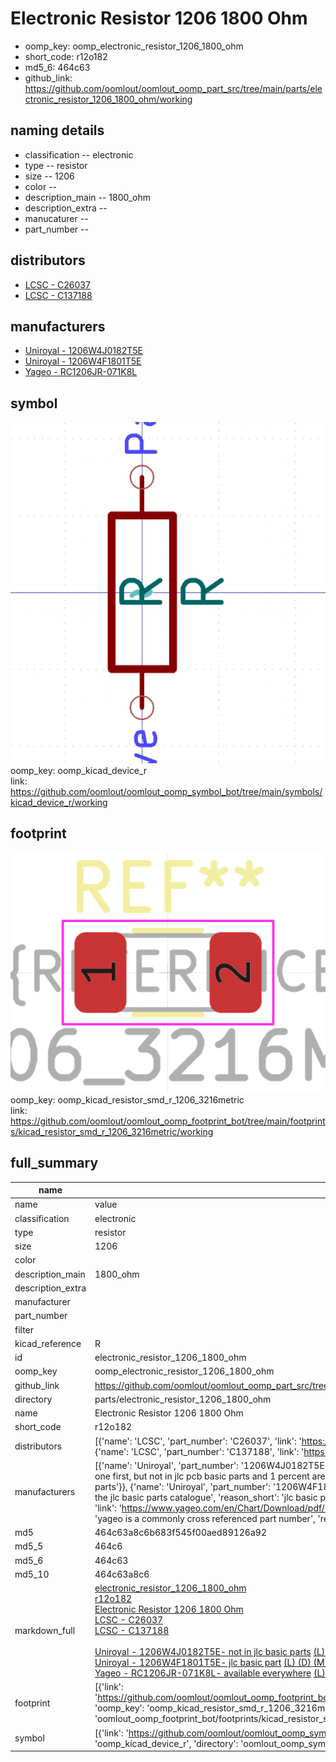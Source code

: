 # Electronic Resistor 1206 1800 Ohm

  
* oomp_key: oomp_electronic_resistor_1206_1800_ohm 
* short_code: r12o182
* md5_6: 464c63  
* github_link: https://github.com/oomlout/oomlout_oomp_part_src/tree/main/parts/electronic_resistor_1206_1800_ohm/working  
## naming details
* classification -- electronic
* type -- resistor
* size -- 1206
* color -- 
* description_main -- 1800_ohm
* description_extra -- 
* manucaturer -- 
* part_number -- 

## distributors
* [LCSC - C26037](https://lcsc.com/product-detail/C26037.html)  
* [LCSC - C137188](https://lcsc.com/product-detail/C137188.html)  

## manufacturers
* [Uniroyal - 1206W4J0182T5E]()  
* [Uniroyal - 1206W4F1801T5E]()  
* [Yageo - RC1206JR-071K8L](https://www.yageo.com/en/Chart/Download/pdf/RC1206JR-071K8L)  

## symbol

![](symbol/0/working/working_600.png)  
oomp_key: oomp_kicad_device_r  
link: https://github.com/oomlout/oomlout_oomp_symbol_bot/tree/main/symbols/kicad_device_r/working  

## footprint

![](footprint/0/working/working_600.png)  
oomp_key: oomp_kicad_resistor_smd_r_1206_3216metric  
link: https://github.com/oomlout/oomlout_oomp_footprint_bot/tree/main/footprints/kicad_resistor_smd_r_1206_3216metric/working  

## full_summary
| name | value | 
| --- | --- | 
| name | value | 
| classification | electronic | 
| type | resistor | 
| size | 1206 | 
| color |  | 
| description_main | 1800_ohm | 
| description_extra |  | 
| manufacturer |  | 
| part_number |  | 
| filter |  | 
| kicad_reference | R | 
| id | electronic_resistor_1206_1800_ohm | 
| oomp_key | oomp_electronic_resistor_1206_1800_ohm | 
| github_link | https://github.com/oomlout/oomlout_oomp_part_src/tree/main/parts/electronic_resistor_1206_1800_ohm/working | 
| directory | parts/electronic_resistor_1206_1800_ohm | 
| name | Electronic Resistor 1206 1800 Ohm | 
| short_code | r12o182 | 
| distributors | [{'name': 'LCSC', 'part_number': 'C26037', 'link': 'https://lcsc.com/product-detail/C26037.html', 'id': 'distributor_lcsc'}, {'name': 'LCSC', 'part_number': 'C137188', 'link': 'https://lcsc.com/product-detail/C137188.html', 'id': 'distributor_lcsc'}] | 
| manufacturers | [{'name': 'Uniroyal', 'part_number': '1206W4J0182T5E', 'link': '', 'id': 'manufacturer_uniroyal', 'note': {'reason': 'did this one first, but not in jlc pcb basic parts and 1 percent are and they are the same price', 'reason_short': 'not in jlc basic parts'}}, {'name': 'Uniroyal', 'part_number': '1206W4F1801T5E', 'link': '', 'id': 'manufacturer_uniroyal', 'note': {'reason': 'in the jlc basic parts catalogue', 'reason_short': 'jlc basic part'}}, {'name': 'Yageo', 'part_number': 'RC1206JR-071K8L', 'link': 'https://www.yageo.com/en/Chart/Download/pdf/RC1206JR-071K8L', 'id': 'manufacturer_yageo', 'note': {'reason': 'yageo is a commonly cross referenced part number', 'reason_short': 'available everywhere'}}] | 
| md5 | 464c63a8c6b683f545f00aed89126a92 | 
| md5_5 | 464c6 | 
| md5_6 | 464c63 | 
| md5_10 | 464c63a8c6 | 
| markdown_full | [electronic_resistor_1206_1800_ohm](https://github.com/oomlout/oomlout_oomp_part_src/tree/main/parts/electronic_resistor_1206_1800_ohm/working)<br>[r12o182](https://github.com/oomlout/oomlout_oomp_part_src/tree/main/parts/electronic_resistor_1206_1800_ohm/working)<br>[Electronic Resistor 1206 1800 Ohm](https://github.com/oomlout/oomlout_oomp_part_src/tree/main/parts/electronic_resistor_1206_1800_ohm/working)<br>[LCSC - C26037<br>](https://lcsc.com/product-detail/C26037.html)[LCSC - C137188<br>](https://lcsc.com/product-detail/C137188.html)<br>[Uniroyal - 1206W4J0182T5E- not in jlc basic parts]() [(L)  ](https://www.lcsc.com/search?q=1206W4J0182T5E)[(D)  ](https://www.digikey.com/en/products?keywords=1206W4J0182T5E)[(M)  ](https://www.mouser.com/Search/Refine?Keyword=1206W4J0182T5E)[(N)  ](https://www.newark.com/search?st=1206W4J0182T5E)[(SZ)  ](https://so.szlcsc.com/global.html?k=1206W4J0182T5E)<br>[Uniroyal - 1206W4F1801T5E- jlc basic part]() [(L)  ](https://www.lcsc.com/search?q=1206W4F1801T5E)[(D)  ](https://www.digikey.com/en/products?keywords=1206W4F1801T5E)[(M)  ](https://www.mouser.com/Search/Refine?Keyword=1206W4F1801T5E)[(N)  ](https://www.newark.com/search?st=1206W4F1801T5E)[(SZ)  ](https://so.szlcsc.com/global.html?k=1206W4F1801T5E)<br>[Yageo - RC1206JR-071K8L- available everywhere](https://www.yageo.com/en/Chart/Download/pdf/RC1206JR-071K8L) [(L)  ](https://www.lcsc.com/search?q=RC1206JR-071K8L)[(D)  ](https://www.digikey.com/en/products?keywords=RC1206JR-071K8L)[(M)  ](https://www.mouser.com/Search/Refine?Keyword=RC1206JR-071K8L)[(N)  ](https://www.newark.com/search?st=RC1206JR-071K8L)[(SZ)  ](https://so.szlcsc.com/global.html?k=RC1206JR-071K8L)<br> | 
| footprint | [{'link': 'https://github.com/oomlout/oomlout_oomp_footprint_bot/tree/main/foootprntss/kicad_resistor_smd_r_1206_3216metric', 'oomp_key': 'oomp_kicad_resistor_smd_r_1206_3216metric', 'directory': 'oomlout_oomp_footprint_bot/footprints/kicad_resistor_smd_r_1206_3216metric//working/working.kicad_mod'}] | 
| symbol | [{'link': 'https://github.com/oomlout/oomlout_oomp_symbol_bot/tree/main/symbols/kicad_device_r', 'oomp_key': 'oomp_kicad_device_r', 'directory': 'oomlout_oomp_symbol_bot/symbols/kicad_device_r//working/working.kicad_sym'}] | 
